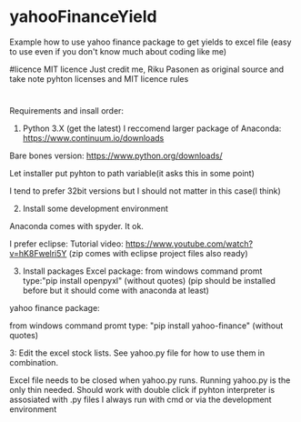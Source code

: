 # yahooFinanceYield
Example how to use yahoo finance package to get yields to excel file (easy to use even if you don't know much about coding like me)

#licence
MIT licence
Just credit me, Riku Pasonen as original source and take note pyhton licenses and MIT licence rules

#


Requirements and insall order:

1) Python 3.X (get the latest)
I reccomend larger package of Anaconda: https://www.continuum.io/downloads

Bare bones version: https://www.python.org/downloads/

Let installer put pyhton to path variable(it asks this in some point)

I tend to prefer 32bit versions but I should not matter in this case(I think)

2) Install some development environment

Anaconda comes with spyder. It ok.

I prefer eclipse:
Tutorial video: https://www.youtube.com/watch?v=hK8Fwelri5Y
(zip comes with eclipse project files also ready)

3) Install packages
Excel package:
from windows command promt type:"pip install openpyxl" (without quotes)
(pip should be installed before but it should come with anaconda at least)

yahoo finance package:

from windows command promt type: "pip install yahoo-finance" (without quotes)


3: Edit the excel stock lists. See yahoo.py file for how to use them in combination. 

Excel file needs to be closed when yahoo.py runs. 
Running yahoo.py is the only thin needed. Should work with double click if pyhton interpreter is assosiated with .py files
I always run with cmd or via the development environment
